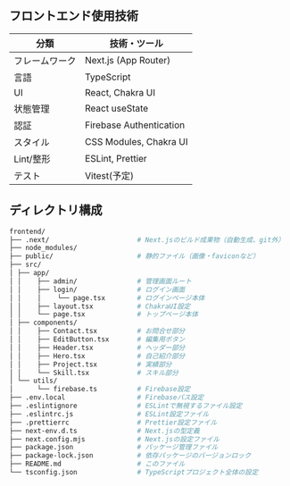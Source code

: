 ## フロントエンド使用技術

| 分類          | 技術・ツール              |
|---------------|--------------------------|
| フレームワーク | Next.js (App Router)     |
| 言語           | TypeScript   |
| UI             | React, Chakra UI         |
| 状態管理       | React useState　　　 |
| 認証           | Firebase Authentication  |
| スタイル       | CSS Modules, Chakra UI   |
| Lint/整形      | ESLint, Prettier         |
| テスト         |      Vitest(予定)        |

## ディレクトリ構成
```bash
frontend/
├── .next/                      # Next.jsのビルド成果物（自動生成、git外）
├── node_modules/ 
├── public/                     # 静的ファイル（画像・faviconなど）
├── src/ 
│ ├── app/
│ │    ├── admin/               # 管理画面ルート
│ │    ├── login/               # ログイン画面
│ │    │    └── page.tsx        # ログインページ本体
│ │    ├── layout.tsx           # ChakraUI設定
│ │    └── page.tsx             # トップページ本体
│ ├── components/  
│ │    ├── Contact.tsx          # お問合せ部分
│ │    ├── EditButton.tsx       # 編集用ボタン
│ │    ├── Header.tsx           # ヘッダー部分
│ │    ├── Hero.tsx             # 自己紹介部分
│ │    ├── Project.tsx          # 実績部分
│ │    └── Skill.tsx            # スキル部分
│ └── utils/ 
│      └── firebase.ts          # Firebase設定
├── .env.local                  # Firebaseパス設定
├── .eslintignore               # ESLintで無視するファイル設定
├── .eslintrc.js                # ESLint設定ファイル
├── .prettierrc                 # Prettier設定ファイル
├── next-env.d.ts               # Next.jsの型定義
├── next.config.mjs             # Next.jsの設定ファイル
├── package.json                # パッケージ管理ファイル
├── package-lock.json           # 依存パッケージのバージョンロック
├── README.md                   # このファイル
└── tsconfig.json               # TypeScriptプロジェクト全体の設定
